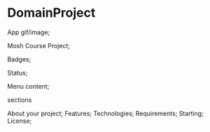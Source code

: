 # DomainProject
App gif/image;

Mosh Course Project;

Badges;

Status;

Menu content;

sections

About your project;
Features;
Technologies;
Requirements;
Starting;
License;
